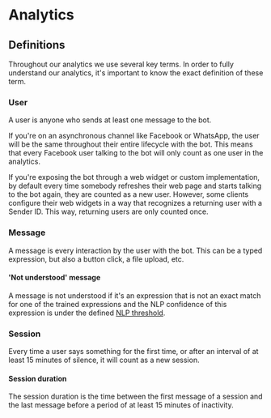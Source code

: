 # Analytics

## Definitions

Throughout our analytics we use several key terms. In order to fully understand our analytics, it's important to know the exact definition of these term.

### User

A user is anyone who sends at least one message to the bot. 

If you're on an asynchronous channel like Facebook or WhatsApp, the user will be the same throughout their entire lifecycle with the bot. This means that every Facebook user talking to the bot will only count as one user in the analytics.

If you're exposing the bot through a web widget or custom implementation, by default every time somebody refreshes their web page and starts talking to the bot again, they are counted as a new user. However, some clients configure their web widgets in a way that recognizes a returning user with a Sender ID. This way, returning users are only counted once.

### Message

A message is every interaction by the user with the bot. This can be a typed expression, but also a button click, a file upload, etc.

#### 'Not understood' message

A message is not understood if it's an expression that is not an exact match for one of the trained expressions and the NLP confidence of this expression is under the defined [NLP threshold](../../understanding-users/natural-language-processing-nlp/settings.md).

### Session

Every time a user says something for the first time, or after an interval of at least 15 minutes of silence, it will count as a new session.

#### Session duration

The session duration is the time between the first message of a session and the last message before a period of at least 15 minutes of inactivity.



